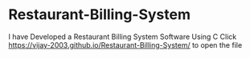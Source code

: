 # Restaurant-Billing-System
I have Developed a Restaurant Billing System Software Using C
Click  https://vijay-2003.github.io/Restaurant-Billing-System/ to open the file

